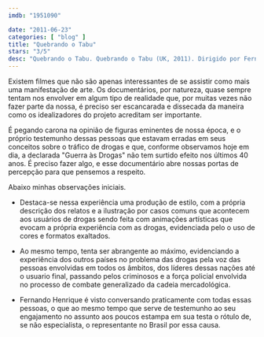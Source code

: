 ```yaml
---
imdb: "1951090"

date: "2011-06-23"
categories: [ "blog" ]
title: "Quebrando o Tabu"
stars: "3/5"
desc: "Quebrando o Tabu. Quebrando o Tabu (UK, 2011). Dirigido por Fernando Grostein Andrade, Cosmo Feilding-Mellen. Escrito por Fernando Grostein Andrade, Thomaz Souto Correa, Rodrigo de Oliveira, Cosmo Feilding-Mellen, Carolina Kotscho, Bruno R. Modolo, Ricardo Setti, Ilona Szabo. Com Fran Boyd Andrews, Brenda Blom, Fernando Henrique Cardoso, Jimmy Carter, Jorge Castañeda, Bill Clinton, Paulo Coelho, Richard Dannatt, Ruth Dreifuss."
---
```

Existem filmes que não são apenas interessantes de se assistir como mais uma manifestação de arte. Os documentários, por natureza, quase sempre tentam nos envolver em algum tipo de realidade que, por muitas vezes não fazer parte da nossa, é preciso ser escancarada e dissecada da maneira como os idealizadores do projeto acreditam ser importante.

É pegando carona na opinião de figuras eminentes de nossa época, e o próprio testemunho dessas pessoas que estavam erradas em seus conceitos sobre o tráfico de drogas e que, conforme observamos hoje em dia, a declarada "Guerra às Drogas" não tem surtido efeito nos últimos 40 anos. É preciso fazer algo, e esse documentário abre nossas portas de percepção para que pensemos a respeito.

Abaixo minhas observações iniciais.

 - Destaca-se nessa experiência uma produção de estilo, com a própria descrição dos relatos e a ilustração por casos comuns que acontecem aos usuários de drogas sendo feita com animações artísticas que evocam a própria experiência com as drogas, evidenciada pelo o uso de cores e formatos exaltados.

 - Ao mesmo tempo, tenta ser abrangente ao máximo, evidenciando a experiência dos outros países no problema das drogas pela voz das pessoas envolvidas em todos os âmbitos, dos líderes dessas nações até o usuario final, passando pelos criminosos e a força policial envolvida no processo de combate generalizado da cadeia mercadológica.

 - Fernando Henrique é visto conversando praticamente com todas essas pessoas, o que ao mesmo tempo que serve de testemunho ao seu engajamento no assunto aos poucos estampa em sua testa o rótulo de, se não especialista, o representante no Brasil por essa causa.

